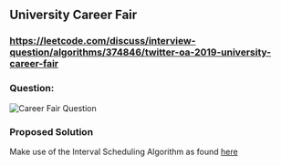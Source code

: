 ## University Career Fair

### https://leetcode.com/discuss/interview-question/algorithms/374846/twitter-oa-2019-university-career-fair

### Question:
![Career Fair Question](https://i.imgur.com/cHg7Bod.png "Career Fair Question")


### Proposed Solution
Make use of the Interval Scheduling Algorithm as found [here](https://www.codespeedy.com/interval-scheduling-in-python/)